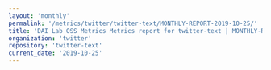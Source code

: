 ```yaml
---
layout: 'monthly'
permalink: '/metrics/twitter/twitter-text/MONTHLY-REPORT-2019-10-25/'
title: 'DAI Lab OSS Metrics Metrics report for twitter-text | MONTHLY-REPORT-2019-10-25'
organization: 'twitter'
repository: 'twitter-text'
current_date: '2019-10-25'
---
```

